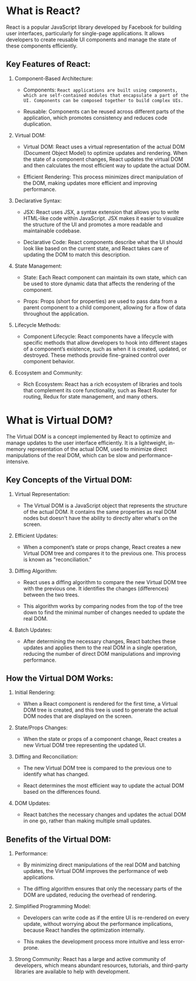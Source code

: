 # What is React?

React is a popular JavaScript library developed by Facebook for building user interfaces, particularly for single-page applications. It allows developers to create reusable UI components and manage the state of these components efficiently.

## Key Features of React:

1. Component-Based Architecture:

    - Components: `React applications are built using components, which are self-contained modules that encapsulate a part of the UI. Components can be composed together to build complex UIs.`

    - Reusable: Components can be reused across different parts of the application, which promotes consistency and reduces code duplication.

2. Virtual DOM:

    - Virtual DOM: React uses a virtual representation of the actual DOM (Document Object Model) to optimize updates and rendering. When the state of a component changes, React updates the virtual DOM and then calculates        the most efficient way to update the actual DOM.

    - Efficient Rendering: This process minimizes direct manipulation of the DOM, making updates more efficient and improving performance.

3. Declarative Syntax:

    - JSX: React uses JSX, a syntax extension that allows you to write HTML-like code within JavaScript. JSX makes it easier to visualize the structure of the UI and promotes a more readable and maintainable codebase.

    - Declarative Code: React components describe what the UI should look like based on the current state, and React takes care of updating the DOM to match this description.

4. State Management:

    - State: Each React component can maintain its own state, which can be used to store dynamic data that affects the rendering of the component.

    - Props: Props (short for properties) are used to pass data from a parent component to a child component, allowing for a flow of data throughout the application.

5. Lifecycle Methods:

    - Component Lifecycle: React components have a lifecycle with specific methods that allow developers to hook into different stages of a component’s existence, such as when it is created, updated, or destroyed. These         methods provide fine-grained control over component behavior.

6. Ecosystem and Community:

    - Rich Ecosystem: React has a rich ecosystem of libraries and tools that complement its core functionality, such as React Router for routing, Redux for state management, and many others.

# What is Virtual DOM?

The Virtual DOM is a concept implemented by React to optimize and manage updates to the user interface efficiently. It is a lightweight, in-memory representation of the actual DOM, used to minimize direct manipulations of the real DOM, which can be slow and performance-intensive.

## Key Concepts of the Virtual DOM:

1. Virtual Representation:

    - The Virtual DOM is a JavaScript object that represents the structure of the actual DOM. It contains the same properties as real DOM nodes but doesn't have the ability to directly alter what's on the screen.

2. Efficient Updates:

    - When a component’s state or props change, React creates a new Virtual DOM tree and compares it to the previous one. This process is known as "reconciliation."

3. Diffing Algorithm:

    - React uses a diffing algorithm to compare the new Virtual DOM tree with the previous one. It identifies the changes (differences) between the two trees.

    - This algorithm works by comparing nodes from the top of the tree down to find the minimal number of changes needed to update the real DOM.

4. Batch Updates:

    - After determining the necessary changes, React batches these updates and applies them to the real DOM in a single operation, reducing the number of direct DOM manipulations and improving performance.

## How the Virtual DOM Works:

1. Initial Rendering:

    - When a React component is rendered for the first time, a Virtual DOM tree is created, and this tree is used to generate the actual DOM nodes that are displayed on the screen.

2. State/Props Changes:

    - When the state or props of a component change, React creates a new Virtual DOM tree representing the updated UI.

3. Diffing and Reconciliation:

    - The new Virtual DOM tree is compared to the previous one to identify what has changed.

    - React determines the most efficient way to update the actual DOM based on the differences found.

4. DOM Updates:

    - React batches the necessary changes and updates the actual DOM in one go, rather than making multiple small updates.

## Benefits of the Virtual DOM:

1. Performance:

    - By minimizing direct manipulations of the real DOM and batching updates, the Virtual DOM improves the performance of web applications.

    - The diffing algorithm ensures that only the necessary parts of the DOM are updated, reducing the overhead of rendering.

2. Simplified Programming Model:

    - Developers can write code as if the entire UI is re-rendered on every update, without worrying about the performance implications, because React handles the optimization internally.

    - This makes the development process more intuitive and less error-prone.

3. Strong Community: React has a large and active community of developers, which means abundant resources, tutorials, and third-party libraries are available to help with development.
